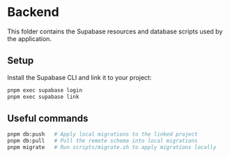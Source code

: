 # Backend

This folder contains the Supabase resources and database scripts used by the application.

## Setup

Install the Supabase CLI and link it to your project:

```bash
pnpm exec supabase login
pnpm exec supabase link
```

## Useful commands

```bash
pnpm db:push   # Apply local migrations to the linked project
pnpm db:pull   # Pull the remote schema into local migrations
pnpm migrate   # Run scripts/migrate.sh to apply migrations locally
```
